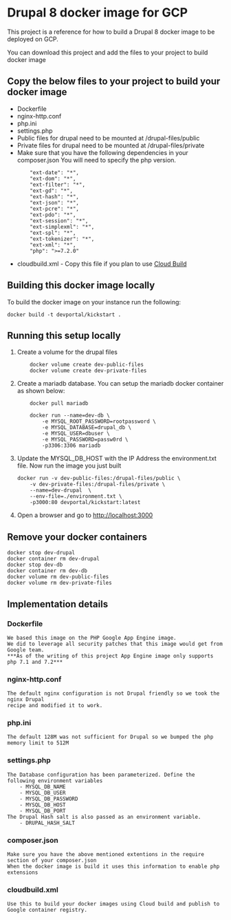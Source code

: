 # Drupal 8 docker image for GCP

This project is a reference for how to build a Drupal 8 docker image to be deployed on GCP.

You can download this project and add the files to your project to build docker image


## Copy the below files to your project to build your docker image
- Dockerfile
- nginx-http.conf
- php.ini
- settings.php
- Public files for drupal need to be mounted at /drupal-files/public
- Private files for drupal need to be mounted at /drupal-files/private
- Make sure that you have the following dependencies in your composer.json
  You will need to specify the php version.
    ``` 
        "ext-date": "*",
        "ext-dom": "*",
        "ext-filter": "*",
        "ext-gd": "*",
        "ext-hash": "*",
        "ext-json": "*",
        "ext-pcre": "*",
        "ext-pdo": "*",
        "ext-session": "*",
        "ext-simplexml": "*",
        "ext-spl": "*",
        "ext-tokenizer": "*",
        "ext-xml": "*",
        "php": ">=7.2.0"
    ```    
- cloudbuild.xml - Copy this file if you plan to use [Cloud Build](https://cloud.google.com/cloud-build/docs/)

## Building this docker image locally
To build the docker image on your instance run the following:
    
    docker build -t devportal/kickstart .

## Running this setup locally
1. Create a volume for the drupal files
    ```
        docker volume create dev-public-files
        docker volume create dev-private-files
    ```
2.  Create a mariadb database.
    You can setup the mariadb docker container as shown below:
    ```
        docker pull mariadb
    
        docker run --name=dev-db \
            -e MYSQL_ROOT_PASSWORD=rootpassword \
            -e MYSQL_DATABASE=drupal_db \
            -e MYSQL_USER=dbuser \
            -e MYSQL_PASSWORD=passw0rd \
            -p3306:3306 mariadb
    ```    
3. Update the MYSQL_DB_HOST with the IP Address the environment.txt file. Now run the image you just built
    ```
    docker run -v dev-public-files:/drupal-files/public \
        -v dev-private-files:/drupal-files/private \
        --name=dev-drupal  \
        --env-file=./environment.txt \
        -p3000:80 devportal/kickstart:latest 
    ```
4. Open a browser and go to [http://localhost:3000](http://localhost:3000)

## Remove your docker containers

    docker stop dev-drupal
    docker container rm dev-drupal 
    docker stop dev-db
    docker container rm dev-db 
    docker volume rm dev-public-files 
    docker volume rm dev-private-files

## Implementation details

### Dockerfile
    We based this image on the PHP Google App Engine image. 
    We did to leverage all security patches that this image would get from Google team.
    ***As of the writing of this project App Engine image only supports php 7.1 and 7.2***
### nginx-http.conf
    The default nginx configuration is not Drupal friendly so we took the nginx Drupal
    recipe and modified it to work.
### php.ini
    The default 128M was not sufficient for Drupal so we bumped the php memory limit to 512M
### settings.php
    The Database configuration has been parameterized. Define the following environment variables
        - MYSQL_DB_NAME
        - MYSQL_DB_USER
        - MYSQL_DB_PASSWORD
        - MYSQL_DB_HOST
        - MYSQL_DB_PORT
    The Drupal Hash salt is also passed as an environment variable.
        - DRUPAL_HASH_SALT
### composer.json 
    Make sure you have the above mentioned extentions in the require section of your composer.json
    When the docker image is build it uses this information to enable php extensions
### cloudbuild.xml
    Use this to build your docker images using Cloud build and publish to Google container registry.
